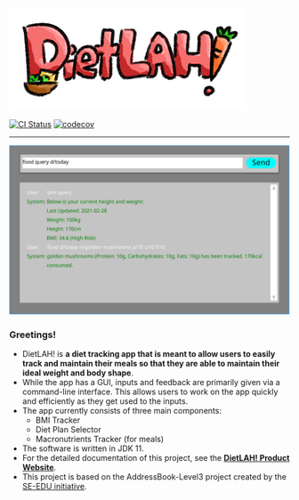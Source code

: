 ![DietLAH!](docs/images/dietlah-slim.png)

[![CI Status](https://github.com/AY2021S2-CS2103T-T12-2/tp/workflows/Java%20CI/badge.svg)](https://github.com/AY2021S2-CS2103T-T12-2/tp/actions)
[![codecov](https://codecov.io/gh/AY2021S2-CS2103T-T12-2/tp/branch/master/graph/badge.svg?token=1H94FQ5BPQ)](https://codecov.io/gh/AY2021S2-CS2103T-T12-2/tp)

---

![Ui](docs/images/Ui.png)

### Greetings!

* DietLAH! is **a diet tracking app that is meant to allow users to easily track and maintain their meals so that they are able to maintain their ideal weight and body shape**.<br>
* While the app has a GUI, inputs and feedback are primarily given via a command-line interface. This allows users to work on the app quickly and efficiently as they get used to the inputs.
* The app currently consists of three main components:
  * BMI Tracker
  * Diet Plan Selector
  * Macronutrients Tracker (for meals)
* The software is written in JDK 11.
* For the detailed documentation of this project, see the **[DietLAH! Product Website](https://ay2021s2-cs2103t-t12-2.github.io/tp/)**.
* This project is based on the AddressBook-Level3 project created by the [SE-EDU initiative](https://se-education.org).
